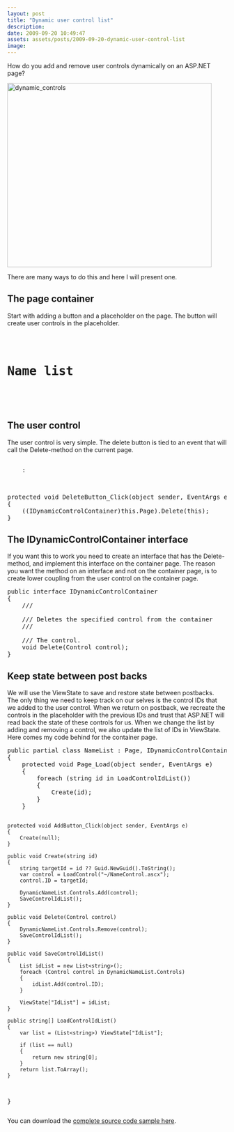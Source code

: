 ```yaml
---
layout: post
title: "Dynamic user control list"
description:
date: 2009-09-20 10:49:47
assets: assets/posts/2009-09-20-dynamic-user-control-list
image: 
---
```


<p>How do you add and remove user controls dynamically on an ASP.NET page?</p>
<p><img class="size-full wp-image-538 alignleft" title="dynamic_controls" src="http://litemedia.info/media/Default/Mint/dynamic_controls.png" alt="dynamic_controls" width="469" height="423" /></p>
<p>There are many ways to do this and here I will present one.</p>
<h2>The page container</h2>
<p>Start with adding a button and a placeholder on the page. The button will create user controls in the placeholder.</p>
<pre class="brush:xml"><div>
    <h1>Name list</h1>
    <asp:Button runat="server" Text="Add" OnClick="AddButton_Click" />
    <asp:PlaceHolder runat="server" ID="DynamicNameList" />
</div></pre>
<h2>The user control</h2>
<p>The user control is very simple. The delete button is tied to an event that will call the Delete-method on the current page.</p>
<pre class="brush:xml"><div class="name">
    <asp:Label runat="server" Text="Firstname" />:
    <asp:TextBox runat="server" ID="Firstname" />
    <asp:Button runat="server" Text="Delete" OnClick="DeleteButton_Click" />
</div></pre>
<pre class="brush:csharp">protected void DeleteButton_Click(object sender, EventArgs e)
{
    ((IDynamicControlContainer)this.Page).Delete(this);
}</pre>
<h2>The IDynamicControlContainer interface</h2>
<p>If you want this to work you need to create an interface that has the Delete-method, and implement this interface on the container page. The reason you want the method on an interface and not on the container page, is to create lower coupling from the user control on the container page.</p>
<pre class="brush:csharp">public interface IDynamicControlContainer
{
    /// <summary>
    /// Deletes the specified control from the container
    /// </summary>
    /// <param name="control">The control.</param>
    void Delete(Control control);
}</pre>
<h2>Keep state between post backs</h2>
<p>We will use the ViewState to save and restore state between postbacks. The only thing we need to keep track on our selves is the control IDs that we added to the user control. When we return on postback, we recreate the controls in the placeholder with the previous IDs and trust that ASP.NET will read back the state of these controls for us. When we change the list by adding and removing a control, we also update the list of IDs in ViewState.  Here comes my code behind for the container page.</p>
<pre class="brush:csharp">public partial class NameList : Page, IDynamicControlContainer
{
    protected void Page_Load(object sender, EventArgs e)
    {
        foreach (string id in LoadControlIdList())
        {
            Create(id);
        }
    }

    protected void AddButton_Click(object sender, EventArgs e)
    {
        Create(null);
    }

    public void Create(string id)
    {
        string targetId = id ?? Guid.NewGuid().ToString();
        var control = LoadControl("~/NameControl.ascx");
        control.ID = targetId;

        DynamicNameList.Controls.Add(control);
        SaveControlIdList();
    }

    public void Delete(Control control)
    {
        DynamicNameList.Controls.Remove(control);
        SaveControlIdList();
    }

    public void SaveControlIdList()
    {
        List idList = new List<string>();
        foreach (Control control in DynamicNameList.Controls)
        {
            idList.Add(control.ID);
        }

        ViewState["IdList"] = idList;
    }

    public string[] LoadControlIdList()
    {
        var list = (List<string>) ViewState["IdList"];

        if (list == null)
        {
            return new string[0];
        }
        return list.ToArray();
    }
}</pre>
<p>You can download the <a href="http://mint.litemedia.se/wp-content/uploads/DynamicUserControls.zip">complete source code sample here</a>.</p>
